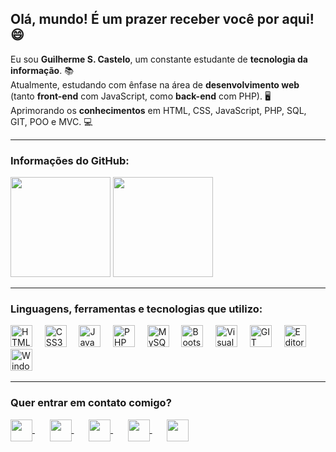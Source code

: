 ## Olá, mundo! É um prazer receber você por aqui! 😄

Eu sou **Guilherme S. Castelo**, um constante estudante de **tecnologia da informação**. 📚<br>
Atualmente, estudando com ênfase na área de **desenvolvimento web** (tanto **front-end** com JavaScript, como **back-end** com PHP). 🖥 <br>
Aprimorando os **conhecimentos** em HTML, CSS, JavaScript, PHP, SQL, GIT, POO e MVC. 💻

<hr>

### Informações do GitHub:
<div>
  <img height="160em" src="https://github-readme-stats.vercel.app/api/top-langs/?username=GuilhermeCastelo&layout=compact&theme=react&locale=pt-br&border_radius=5&hide_border=true">

<img height="160em" src="https://github-readme-stats.vercel.app/api?username=GuilhermeCastelo&layout=compact&theme=react&locale=pt-br&border_radius=8&hide_border=true">
</div>

<hr>

### Linguagens, ferramentas e tecnologias que utilizo:
<div>
  <img src="https://image.flaticon.com/icons/png/512/888/888859.png" width="35" heigth="35" title="HTML5">&nbsp;&nbsp;&nbsp;&nbsp;
  <img src="https://image.flaticon.com/icons/png/512/888/888847.png" width="35" heigth="35" title="CSS3">&nbsp;&nbsp;&nbsp;&nbsp;
  <img src="https://image.flaticon.com/icons/png/512/919/919828.png" width="35" heigth="35" title="JavaScript">&nbsp;&nbsp;&nbsp;&nbsp;
  <img src="https://image.flaticon.com/icons/png/512/919/919830.png" width="35" heigth="35" title="PHP">&nbsp;&nbsp;&nbsp;&nbsp;
  <img src="https://image.flaticon.com/icons/png/512/919/919836.png" width="35" heigth="35" title="MySQL">&nbsp;&nbsp;&nbsp;&nbsp;
  <img src="https://cdn.iconscout.com/icon/free/png-256/bootstrap-7-1175254.png" width="35" heigth="35" title="Bootstrap">&nbsp;&nbsp;&nbsp;&nbsp;
  <img src="https://dashboard.snapcraft.io/site_media/appmedia/2019/05/code_ozwVHSV.png" width="35" heigth="35" title="Visual Studio Code">&nbsp;&nbsp;&nbsp;&nbsp;
  <img src="https://image.flaticon.com/icons/png/512/2111/2111288.png" width="35" heigth="35" title="GIT">&nbsp;&nbsp;&nbsp;&nbsp;
  <img src="https://policorp.com.br/images/gimp-icon.png" width="35" heigth="35" title="Editor de imagens GIMP">&nbsp;&nbsp;&nbsp;&nbsp;
  <img src="https://image.flaticon.com/icons/png/512/888/888882.png" width="35" heigth="35" title="Windows">&nbsp;&nbsp;&nbsp;&nbsp;
</div>

<hr>

### Quer entrar em contato comigo?
<div>
  <a href="https://sitetestegsc.000webhostapp.com/">
    <img src="https://image.flaticon.com/icons/png/512/841/841364.png" align="center" width="35" heigth="35">
  </a>&nbsp;&nbsp;&nbsp;&nbsp;&nbsp;
  <a href="https://www.linkedin.com/in/guilherme-sena-castelo/">
    <img src="https://image.flaticon.com/icons/png/512/145/145807.png" align="center" width="35" heigth="35">
  </a>&nbsp;&nbsp;&nbsp;&nbsp;&nbsp;
  <a href="mailto:guilherme.senacastelo@gmail.com">
    <img src="https://image.flaticon.com/icons/png/512/732/732200.png" align="center" width="35" heigth="35">
  </a>&nbsp;&nbsp;&nbsp;&nbsp;&nbsp;
  <a href="https://www.instagram.com/guilherme_sena_castelo/">
    <img src="https://image.flaticon.com/icons/png/512/2111/2111463.png" align="center" width="35" heigth="35">
  </a>&nbsp;&nbsp;&nbsp;&nbsp;&nbsp;
  <a href="https://api.whatsapp.com/send?phone=5511991145594&text=Ol%C3%A1,%20Guilherme.%20Tudo%20bem">
    <img src="https://image.flaticon.com/icons/png/512/733/733585.png" align="center" width="35" heigth="35">
  </a>
</div>
